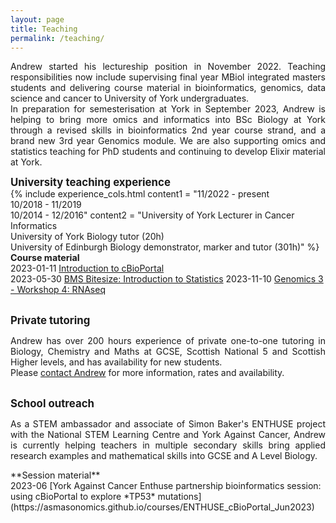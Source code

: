```yaml
---
layout: page
title: Teaching
permalink: /teaching/
---
```

<p align="justify">Andrew started his lectureship position in November 2022. Teaching responsibilities now include supervising final year MBiol integrated masters students and delivering course material in bioinformatics, genomics, data science and cancer to University of York undergraduates. <br/>In preparation for semesterisation at York in September 2023, Andrew is helping to bring more omics and informatics into BSc Biology at York through a revised skills in bioinformatics 2nd year course strand, and a brand new 3rd year Genomics module. We are also supporting omics and statistics teaching for PhD students and continuing to develop Elixir material at York.<br/></p>

<span style="font-size:1.2em;">**University teaching experience**</span><br/>
{% include experience_cols.html content1 = "11/2022 - present<br/>10/2018 - 11/2019<br/>10/2014 - 12/2016" content2 = "University of York Lecturer in Cancer Informatics<br/>University of York Biology tutor (20h)<br/>University of Edinburgh Biology demonstrator, marker and tutor (301h)" %}
<span style="font-size:1.02em;">**Course material**</span><br/>
2023-01-11  [Introduction to cBioPortal](https://asmasonomics.github.io/courses/Intro_cBioPortal_Jan2023)<br/>
2023-05-30  [BMS Bitesize: Introduction to Statistics](https://asmasonomics.github.io/courses/BMS_Bitesize_Statistics_May2023)
2023-11-10  [Genomics 3 - Workshop 4: RNAseq](https://asmasonomics.github.io/courses/Genomics3_Workshop4_RNAseq_Nov2023)
<br/>

<br/><span style="font-size:1.2em;">**Private tutoring**</span><br/>
<p align="justify">Andrew has over 200 hours experience of private one-to-one tutoring in Biology, Chemistry and Maths at GCSE, Scottish National 5 and Scottish Higher levels, and has availability for new students.<br/>
Please <a class="u-email" href="mailto:asmasonomics@gmail.com">contact Andrew</a> for more information, rates and availability.</p>

<br/><span style="font-size:1.2em;">**School outreach**</span><br/>
<p align="justify">As a STEM ambassador and associate of Simon Baker's ENTHUSE project with the National STEM Learning Centre and York Against Cancer, Andrew is currently helping teachers in multiple secondary skills bring applied research examples and mathematical skills into GCSE and A Level Biology.<br/></p>
<span style="font-size:1.02em;">**Session material**</span><br/>
2023-06  [York Against Cancer Enthuse partnership bioinformatics session: using cBioPortal to explore *TP53* mutations](https://asmasonomics.github.io/courses/ENTHUSE_cBioPortal_Jun2023)
<br/>